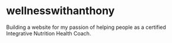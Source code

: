 # wellnesswithanthony
Building a website for my passion of helping people as a certified Integrative Nutrition Health Coach.
